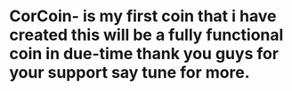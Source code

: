 # CorCoin- is my first coin that i have created this will be a fully functional coin in due-time thank you guys for your support say tune for more.
